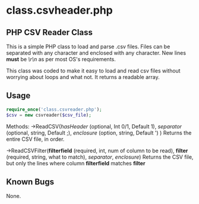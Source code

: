 # class.csvheader.php

## PHP CSV Reader Class

This is a simple PHP class to load and parse .csv files. 
Files can be separated with any character and enclosed with any character. 
New lines **must** be _\r\n_ as per most OS's requirements. 

This class was coded to make it easy to load and read csv files without worrying about loops and what not.
It returns a readable array. 

## Usage 
```php
require_once('class.csvreader.php');
$csv = new csvreader($csv_file);
```

Methods:
->ReadCSV(_hasHeader_ (optional, Int 0/1, Default 1), _separator_ (optional, string, Default ;), _enclosure_ (option, string, Default ') )
Returns the entire CSV file, in order. 

->ReadCSVFilter(**filterfield** (required, int, num of column to be read), **filter** (required, string, what to match), _separator_, _enclosure_)
Returns the CSV file, but only the lines where column **filterfield** matches **filter**


## Known Bugs 
None. 









